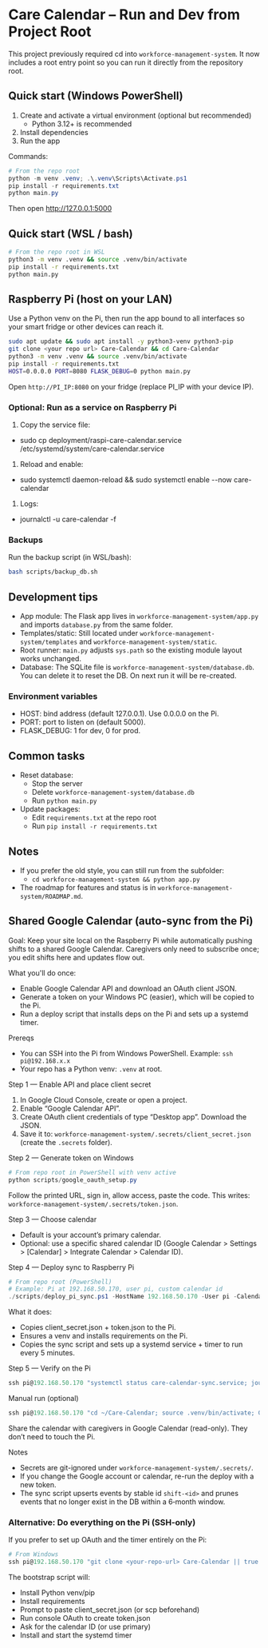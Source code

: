# Care Calendar – Run and Dev from Project Root

This project previously required cd into `workforce-management-system`. It now includes a root entry point so you can run it directly from the repository root.

## Quick start (Windows PowerShell)

1. Create and activate a virtual environment (optional but recommended)
   - Python 3.12+ is recommended
2. Install dependencies
3. Run the app

Commands:

```powershell
# From the repo root
python -m venv .venv; .\.venv\Scripts\Activate.ps1
pip install -r requirements.txt
python main.py
```

Then open <http://127.0.0.1:5000>

## Quick start (WSL / bash)

```bash
# From the repo root in WSL
python3 -m venv .venv && source .venv/bin/activate
pip install -r requirements.txt
python main.py
```

## Raspberry Pi (host on your LAN)

Use a Python venv on the Pi, then run the app bound to all interfaces so your smart fridge or other devices can reach it.

```bash
sudo apt update && sudo apt install -y python3-venv python3-pip
git clone <your repo url> Care-Calendar && cd Care-Calendar
python3 -m venv .venv && source .venv/bin/activate
pip install -r requirements.txt
HOST=0.0.0.0 PORT=8080 FLASK_DEBUG=0 python main.py
```

Open `http://PI_IP:8080` on your fridge (replace PI_IP with your device IP).

### Optional: Run as a service on Raspberry Pi

1. Copy the service file:

- sudo cp deployment/raspi-care-calendar.service /etc/systemd/system/care-calendar.service

1. Reload and enable:

- sudo systemctl daemon-reload && sudo systemctl enable --now care-calendar

1. Logs:

- journalctl -u care-calendar -f

### Backups

Run the backup script (in WSL/bash):

```bash
bash scripts/backup_db.sh
```

## Development tips

- App module: The Flask app lives in `workforce-management-system/app.py` and imports `database.py` from the same folder.
- Templates/static: Still located under `workforce-management-system/templates` and `workforce-management-system/static`.
- Root runner: `main.py` adjusts `sys.path` so the existing module layout works unchanged.
- Database: The SQLite file is `workforce-management-system/database.db`. You can delete it to reset the DB. On next run it will be re-created.

### Environment variables

- HOST: bind address (default 127.0.0.1). Use 0.0.0.0 on the Pi.
- PORT: port to listen on (default 5000).
- FLASK_DEBUG: 1 for dev, 0 for prod.

## Common tasks

- Reset database:
  - Stop the server
  - Delete `workforce-management-system/database.db`
  - Run `python main.py`
- Update packages:
  - Edit `requirements.txt` at the repo root
  - Run `pip install -r requirements.txt`

## Notes

- If you prefer the old style, you can still run from the subfolder:
  - `cd workforce-management-system && python app.py`
- The roadmap for features and status is in `workforce-management-system/ROADMAP.md`.

## Shared Google Calendar (auto-sync from the Pi)

Goal: Keep your site local on the Raspberry Pi while automatically pushing shifts to a shared Google Calendar. Caregivers only need to subscribe once; you edit shifts here and updates flow out.

What you'll do once:

- Enable Google Calendar API and download an OAuth client JSON.
- Generate a token on your Windows PC (easier), which will be copied to the Pi.
- Run a deploy script that installs deps on the Pi and sets up a systemd timer.

Prereqs

- You can SSH into the Pi from Windows PowerShell. Example: `ssh pi@192.168.x.x`
- Your repo has a Python venv: `.venv` at root.

Step 1 — Enable API and place client secret

1) In Google Cloud Console, create or open a project.
2) Enable “Google Calendar API”.
3) Create OAuth client credentials of type “Desktop app”. Download the JSON.
4) Save it to: `workforce-management-system/.secrets/client_secret.json` (create the `.secrets` folder).

Step 2 — Generate token on Windows

```powershell
# From repo root in PowerShell with venv active
python scripts/google_oauth_setup.py
```
Follow the printed URL, sign in, allow access, paste the code. This writes:
`workforce-management-system/.secrets/token.json`.

Step 3 — Choose calendar

- Default is your account’s primary calendar.
- Optional: use a specific shared calendar ID (Google Calendar > Settings > [Calendar] > Integrate Calendar > Calendar ID).

Step 4 — Deploy sync to Raspberry Pi

```powershell
# From repo root (PowerShell)
# Example: Pi at 192.168.50.170, user pi, custom calendar id
./scripts/deploy_pi_sync.ps1 -HostName 192.168.50.170 -User pi -CalendarId "your_shared_calendar_id@group.calendar.google.com"
```

What it does:

- Copies client_secret.json + token.json to the Pi.
- Ensures a venv and installs requirements on the Pi.
- Copies the sync script and sets up a systemd service + timer to run every 5 minutes.

Step 5 — Verify on the Pi

```powershell
ssh pi@192.168.50.170 "systemctl status care-calendar-sync.service; journalctl -u care-calendar-sync -n 50 --no-pager"
```

Manual run (optional)

```powershell
ssh pi@192.168.50.170 "cd ~/Care-Calendar; source .venv/bin/activate; GOOGLE_CALENDAR_ID='your_id' CARE_TZ='America/New_York' python scripts/google_calendar_sync.py"

```

Share the calendar with caregivers in Google Calendar (read-only). They don’t need to touch the Pi.

Notes

- Secrets are git-ignored under `workforce-management-system/.secrets/`.
- If you change the Google account or calendar, re-run the deploy with a new token.
- The sync script upserts events by stable id `shift-<id>` and prunes events that no longer exist in the DB within a 6‑month window.

### Alternative: Do everything on the Pi (SSH‑only)

If you prefer to set up OAuth and the timer entirely on the Pi:

```powershell
# From Windows
ssh pi@192.168.50.170 "git clone <your-repo-url> Care-Calendar || true && chmod +x Care-Calendar/scripts/pi_bootstrap.sh && bash Care-Calendar/scripts/pi_bootstrap.sh"
```

The bootstrap script will:

- Install Python venv/pip
- Install requirements
- Prompt to paste client_secret.json (or scp beforehand)
- Run console OAuth to create token.json
- Ask for the calendar ID (or use primary)
- Install and start the systemd timer
